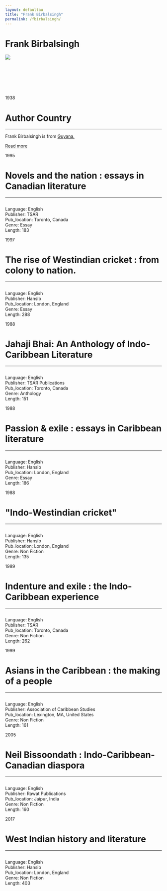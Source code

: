 ```yaml
---
layout: defaultau
title: "Frank Birbalsingh"
permalink: /fbirbalsingh/
---
```

<!-- partial:index.partial.html -->
<div class="content">
    <h1>Frank Birbalsingh</h1>
    <div class="quote">
        <div><img src="https://s1.stabroeknews.com/images/2016/03/20160313Frank-Birbalsingh-277x250.jpg" class="logo"></div>
    </div>
    <div class="timeline">
        <div style="padding-bottom:100px;"></div>
        <div class="block">
            <div class="date right"><p class="right"> 1938 </p></div>
            <div class="dot"></div>
            <div class="left first">
            <div class="author_country">
                <h1>Author Country</h1><hr>
          <div class="aclocation">  <p>Frank Birbalsingh is from <a href="{{ site.baseurl }}/62">Guyana.</a></p></div>
              <div class="acreadmore">  <a href="NA" target="_blank">Read more</a></div>
            </div>
            </div>
        </div>
        <div class="block">
            <div class="date left"><p class="left">1995</p></div>
            <div class="dot"></div>
            <div class="right">
                <h1>Novels and the nation : essays in Canadian literature</h1><hr>
                <p><img src=""></p>
                <p>
                Language: English<br/>
                Publisher: TSAR<br/>
                Pub_location: Toronto, Canada<br/>
                Genre: Essay<br/>
                Length: 183</p>
            </div>
        </div>
        <div class="block">
            <div class="date right"><p class="right">1997</p></div>
            <div class="dot"></div>
            <div class="left hide">
                <h1>The rise of Westindian cricket : from colony to nation.</h1><hr>
                <p><img src=""></p>
                <p>
                Language: English<br/>
                Publisher: Hansib<br/>
                Pub_location: London, England<br/>
                Genre: Essay<br/>
                Length: 288</p>
            </div>
        </div>
        <div class="block">
            <div class="date left"><p class="left">1988</p></div>
            <div class="dot"></div>
            <div class="right hide">
                <h1>Jahaji Bhai: An Anthology of Indo-Caribbean Literature</h1><hr>
                <p><img src=""></p>
                <p>Language: English<br/>
                Publisher: TSAR Publications<br/>
                Pub_location: Toronto, Canada<br/>
                Genre: Anthology<br/>
                Length: 151</p>
            </div>
        </div>
        <div class="block">
            <div class="date right"><p class="right">1988</p></div>
            <div class="dot"></div>
            <div class="left hide">
                <h1>Passion & exile : essays in Caribbean literature</h1><hr>
                <p><img src=""></p>
                <p>Language: English<br/>
                Publisher: Hansib<br/>
                Pub_location: London, England<br/>
                Genre: Essay<br/>
                Length: 186</p>
            </div>
        </div>
        <div class="block">
            <div class="date left"><p class="left">1988</p></div>
            <div class="dot"></div>
            <div class="right hide">
                <h1>"Indo-Westindian cricket"</h1><hr>
                <p><img src=""></p>
                <p>Language: English<br/>
                Publisher: Hansib<br/>
                Pub_location: London, England<br/>
                Genre: Non Fiction<br/>
                Length: 135</p>
            </div>
        </div>
        <div class="block">
            <div class="date right"><p class="right">1989</p></div>
            <div class="dot"></div>
            <div class="left hide">
                <h1>Indenture and exile : the Indo-Caribbean experience</h1><hr>
                <p><img src=""></p>
                <p>Language: English<br/>
                Publisher: TSAR<br/>
                Pub_location: Toronto, Canada<br/>
                Genre: Non Fiction<br/>
                Length: 262</p>
            </div>
        </div>
        <div class="block">
            <div class="date left"><p class="left">1999</p></div>
            <div class="dot"></div>
            <div class="right hide">
                <h1>Asians in the Caribbean : the making of a people</h1><hr>
                <p><img src=""></p>
                <p>Language: English<br/>
                Publisher: Association of Caribbean Studies<br/>
                Pub_location: Lexington, MA, United States<br/>
                Genre: Non Fiction<br/>
                Length: 161</p>
            </div>
        </div>
        <div class="block">
            <div class="date right"><p class="right">2005</p></div>
            <div class="dot"></div>
            <div class="left hide">
                <h1>Neil Bissoondath : Indo-Caribbean-Canadian diaspora</h1><hr>
                <p><img src=""></p>
                <p>Language: English<br/>
                Publisher: Rawat Publications<br/>
                Pub_location: Jaipur, India<br/>
                Genre: Non Fiction<br/>
                Length: 160</p>
            </div>
        </div>
        <div class="block">
            <div class="date left"><p class="left">2017</p></div>
            <div class="dot"></div>
            <div class="right hide">
                <h1>West Indian history and literature</h1><hr>
                <p><img src=""></p>
                <p>Language: English<br/>
                Publisher: Hansib<br/>
                Pub_location: London, England<br/>
                Genre: Non Fiction<br/>
                Length: 403</p>
            </div>
        </div>
        <div id="footer">
    </div>
</div>
<!-- partial -->
  <script src='https://cdnjs.cloudflare.com/ajax/libs/jquery/3.1.1/jquery.min.js'></script><script  src="assets/js/authorscript.js"></script>
